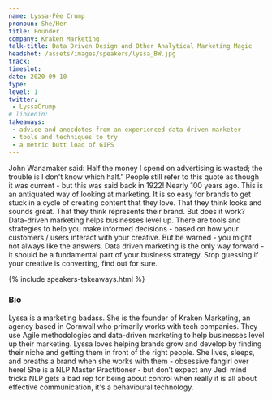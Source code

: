 ```yaml
---
name: Lyssa-Fêe Crump
pronoun: She/Her
title: Founder
company: Kraken Marketing
talk-title: Data Driven Design and Other Analytical Marketing Magic
headshot: /assets/images/speakers/lyssa_BW.jpg
track: 
timeslot: 
date: 2020-09-10
type: 
level: 1
twitter:
 - LyssaCrump
# linkedin: 
takeaways:
 - advice and anecdotes from an experienced data-driven marketer 
 - tools and techniques to try 
 - a metric butt load of GIFS
---
```


<p>John Wanamaker said: Half the money I spend on advertising is wasted; the trouble is I don't know which half.”
People still refer to this quote as though it was current - but this was said back in 1922! Nearly 100 years ago. This is an antiquated way of looking at marketing. It is so easy for brands to get stuck in a cycle of creating content that they love. That they think looks and sounds great. That they think represents their brand. But does it work? 
Data-driven marketing helps businesses level up. There are tools and strategies to help you make informed decisions - based on how your customers / users interact with your creative. But be warned - you might not always like the answers. Data driven marketing is the only way forward - it should be a fundamental part of your business strategy. Stop guessing if your creative is converting, find out for sure.
</p>

{% include speakers-takeaways.html %}

<h3>Bio</h3>
<p>Lyssa is a marketing badass. She is the founder of Kraken Marketing, an agency based in Cornwall who primarily works with tech companies. They use Agile methodologies and data-driven marketing to help businesses level up their marketing. Lyssa loves helping brands grow and develop by finding their niche and getting them in front of the right people. She lives, sleeps, and breaths a brand when she works with them - obsessive fangirl over here! She is a NLP Master Practitioner - but don’t expect any Jedi mind tricks.NLP gets a bad rep for being about control when really it is all about effective communication, it's a behavioural technology.</p>